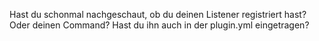 Hast du schonmal nachgeschaut, ob du deinen Listener registriert hast? Oder deinen Command? Hast du ihn auch in der plugin.yml eingetragen? 
